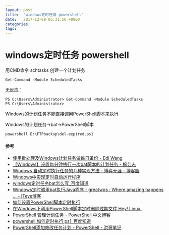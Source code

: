 ```yaml
---
layout: post
title:  "windows定时任务 powershell"
date:   2017-12-08 05:31:56 +0800
categories:  
tags: 
---
```


# windows定时任务 powershell #

用CMD命令 schtasks 创建一个计划任务

	
	Get-Command -Module ScheduledTasks

无反应：

	PS C:\Users\Administrator> Get-Command -Module ScheduledTasks
	PS C:\Users\Administrator>

Windows的计划任务不能直接调用PowerShell脚本来执行

Windows的计划任务->bat->PowerShell脚本

	powershell E:\FTPbackup\del-expired.ps1


#### 参考 ####

* [使用批处理及Windows计划任务做每日备份 - Edi Wang](http://edi.wang/post/2012/6/5/daily-backup-using-batch-and-task-schedule-in-windows)
* [【Windows】设置每分钟执行一次bat脚本的计划任务 - 枫芸志](http://witmax.cn/windows-run-bat-per-minute.html)
* [Windows 自动定时执行任务的几种实现方法 - 博弈无涯 - 博客园](http://www.cnblogs.com/bmwchampion/archive/2010/08/21/autotimingexcutejob.html)
* [Windows中实现定时自动运行程序](http://vod.sjtu.edu.cn/help/Article_Print.asp?ArticleID=1209)
* [windows定时任务bat怎么写_百度知道](https://zhidao.baidu.com/question/1963027420188559780.html)
* [Windows定时调用bat执行Java程序 - greatwqs : Where amazing happens ... - ITeye博客](http://greatwqs.iteye.com/blog/1310626)
* [如何设置PowerShell脚本定时执行](https://social.microsoft.com/Forums/zh-CN/a8014b07-0654-4461-8afb-74cabe334198/powershell?forum=windowsserversystemzhchs)
* [在Windows下利用PowerShell脚本定时删除过期文件  Hey! Linux.](http://heylinux.com/archives/1234.html)
* [PowerShell 管理计划任务 - PowerShell 中文博客](http://www.pstips.net/powershell-manipulating-scheduled-tasks.html)
* [powershell 如何定时执行 ps1_百度知道](https://zhidao.baidu.com/question/239480237535013164.html)
* [PowerShell添加修改任务计划 - PowerShell - 洪哥笔记](http://www.splaybow.com/post/powershell-mod-schedule-task.html)